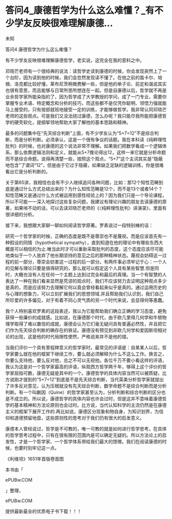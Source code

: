 # 答问4_康德哲学为什么这么难懂？_有不少学友反映很难理解康德...

未知

答问4 康德哲学为什么这么难懂？

有不少学友反映很难理解康德哲学，老实说，这完全在我的意料之中。

邓晓芒老师有一个很经典的说法：读哲学史读到康德的时候，你会发现突然上了一个台阶，因为读到他的时候，我们会忽然发现读不懂了。在他之前的笛卡尔、培根、洛克都比较好懂，莱布尼茨稍微费解一些，但是他的单子论、前定和谐说其实也很有意思，而且能够与日常所思所想连在一起。但是自康德以后，哲学就不再是业余哲学家所能染指的了，因为哲学成了大学教授的学问，成了一门专业，需要你掌握专业术语、特定概念和分析的技巧，而这些都不是仅凭你聪明、领悟力强就能马上接受的，只有按部就班地接受一定的训练，才能够做哲学。我非常认同邓晓芒老师的这些观点。可是我们又没法绕过康德，怎么办呢？我只能尽我所能把康德哲学的硬壳软化，提纲挈领地帮助大家了解他的基本思路和精神。

最多的问题集中在“先天综合判断”上面，有不少学友认为“5+7=12”不是综合判断，而是分析判断。必须承认，这是一个很有争议的话题。我在本科读《纯粹理性批判》的时候，也对康德的这个说法非常不理解。如果我们把数学看成一个逻辑体系，那么依靠逻辑法则和定义，就能从5+7推论得出12，这样一来它就是分析命题而不是综合命题。说得再清楚一些，按照这个观点，“5+7”这个主词其实是“隐蔽地包含”了谓词“12”，但是由于它过于隐蔽，如果缺乏足缺的逻辑训练，你是很难看出它是分析判断的。

关于第65讲，我相信也会有不少人继续追问各种问题，比如：那12个知性范畴到底是通过什么方式总结出来的？为什么知性范畴是12个，而不是13个或者14个？知性范畴又是通过什么方式被运用到感性经验上的？因为我们只是一个导论课程，所以不可能一一深入地探讨这些复杂问题，我建议有理论兴趣的朋友去读康德的原著，如果啃不动的话，可以去读邓晓芒老师的《〈纯粹理性批判〉讲演录》，里面有很详细的分析。

接下来，我想跟大家聊一聊如何阅读哲学原著。罗素说过一段特别棒的话：

研究一个哲学家的时候，正确的态度是既不是尊崇也不是蔑视，而是应该首先有一种假设的同情（hypothetical sympathy），直到知道在他的理论中有哪些东西大概是可以相信的为止.唯当此时才可以重新采取批判的态度，这个态度应该尽可能地类似于一个人放弃了他长期坚持的意见之后的那种精神状态。蔑视会妨碍这一过程的前一部分，尊崇会妨害这一过程的后一部分。有两件事必须牢记于心：一个人的见解与理论只要是值得研究的，那么就可以假定这个人具有某些智慧.但是同时，大概也没有人在任何一个主题上达到过完全和最后的真理。当一个有智慧的人表达了一种在我们看来显然是荒谬的观点时，我们不应该努力去证明这种观点多少是真的，而是应该努力去理解它何以竟会曾经看起来似乎是真的。通过运用历史的与心理的想象力，可以立刻扩展我们的思想领域.并且帮助我们认识到，我们自己所珍爱的许多偏见，对于有着不同心灵气质的另一个时代来说，会显得何等愚蠢。

我个人特别喜欢罗素的这段表述，我认为它能帮助我们确立正确的学习态度，避免获得一些廉价的成就感。比如说，在康德那个时代，由于欧几里得几何学和牛顿物理学取得了难以置信的成就，康德会认为它们毫无疑问具有普遍必然性，并且把它们作为先天综合判断的确存在的铁证。康德没有预见到非欧几何学和爱因斯坦相对论的出现，这是他的时代局限性使然，严格说来并不是他的错。

当我们评价一个具有里程碑意义的哲学家时，最常见的评语是：自某某人以后，哲学家要么就在他的框架下继续工作，要么就必须解释为什么不这么工作。换言之，你要么支持他，要么反对他，总之不可以无视他。各位千万不要小看这样的评语，我认为这是对一个哲学家最高的评语，纵观西方哲学两千年，够得上这个评价的哲学家屈指可数，康德无疑是其中的一个。康德哲学的具体内容当然可以被质疑，比方说刚才提到的“5+7=12”到底是不是先天综合判断，当代英美分析哲学家就提出了许多反对意见，认为压根就没有先天综合判断，数学命题不是综合判断而是分析判断。有一个叫蒯因（Quine）的哲学家甚至认为，分析判断和综合判断的区分也是不成立的。所以说，康德哲学的具体内容也许会过时，但是这并不意味着康德哲学的基本精神和方法论原则也会过时。比方说，当代认知科学的主流仍然是在康德主义的框架下展开工作的.再比如说，康德区分现象和物自身，为知识划界，为信仰和道德预留地盘，这些原则性的思考对于我们仍有很大的启发意义。

康德本人曾经说过，哲学是不可教的，唯一可教的就是如何进行哲学思考。在具体的哲学思考过程中，只有在很有限的范围内是可以确定无疑的。所以方法论上的启发性，才是一个哲学家、一个哲学体系带给我们最大的馈赠。我们在阅读康德的时候，也要时刻牢记这一点。

《利维坦》1651年首版卷首图

本书由「

ePUBw.COM

」整理，

ePUBw.COM

提供最新最全的优质电子书下载！！！